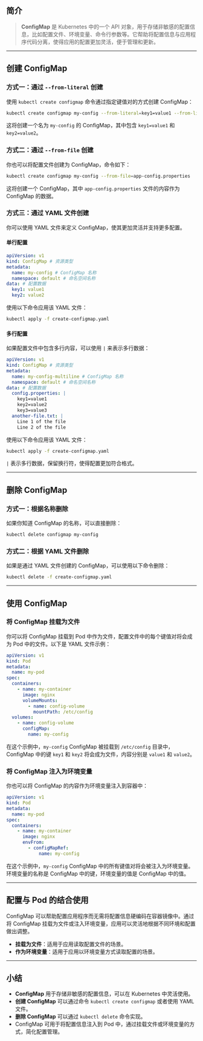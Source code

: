 ## 简介

> **ConfigMap** 是 Kubernetes 中的一个 API 对象，用于存储非敏感的配置信息，比如配置文件、环境变量、命令行参数等。它帮助将配置信息与应用程序代码分离，使得应用的配置更加灵活，便于管理和更新。

---

## 创建 ConfigMap

### 方式一：通过 `--from-literal` 创建

使用 `kubectl create configmap` 命令通过指定键值对的方式创建 ConfigMap：

```bash
kubectl create configmap my-config --from-literal=key1=value1 --from-literal=key2=value2
```

这将创建一个名为 `my-config` 的 ConfigMap，其中包含 `key1=value1` 和 `key2=value2`。

### 方式二：通过 `--from-file` 创建

你也可以将配置文件创建为 ConfigMap，命令如下：

```bash
kubectl create configmap my-config --from-file=app-config.properties
```

这将创建一个 ConfigMap，其中 `app-config.properties` 文件的内容作为 ConfigMap 的数据。

### 方式三：通过 YAML 文件创建

你可以使用 YAML 文件来定义 ConfigMap，使其更加灵活并支持更多配置。

#### 单行配置

```yaml
apiVersion: v1
kind: ConfigMap # 资源类型
metadata:
  name: my-config # ConfigMap 名称
  namespace: default # 命名空间名称
data: # 配置数据
  key1: value1
  key2: value2
```

使用以下命令应用该 YAML 文件：

```bash
kubectl apply -f create-configmap.yaml
```

#### 多行配置

如果配置文件中包含多行内容，可以使用 `|` 来表示多行数据：

```yaml
apiVersion: v1
kind: ConfigMap # 资源类型
metadata:
  name: my-config-multiline # ConfigMap 名称
  namespace: default # 命名空间名称
data: # 配置数据
  config.properties: |
    key1=value1
    key2=value2
    key3=value3
  another-file.txt: |
    Line 1 of the file
    Line 2 of the file
```

使用以下命令应用该 YAML 文件：

```bash
kubectl apply -f create-configmap.yaml
```

`|` 表示多行数据，保留换行符，使得配置更加符合格式。

---

## 删除 ConfigMap

### 方式一：根据名称删除

如果你知道 ConfigMap 的名称，可以直接删除：

```bash
kubectl delete configmap my-config
```

### 方式二：根据 YAML 文件删除

如果是通过 YAML 文件创建的 ConfigMap，可以使用以下命令删除：

```bash
kubectl delete -f create-configmap.yaml
```

---

## 使用 ConfigMap

### 将 ConfigMap 挂载为文件

你可以将 ConfigMap 挂载到 Pod 中作为文件，配置文件中的每个键值对将会成为 Pod 中的文件。以下是 YAML 文件示例：

```yaml
apiVersion: v1
kind: Pod
metadata:
  name: my-pod
spec:
  containers:
    - name: my-container
      image: nginx
      volumeMounts:
        - name: config-volume
          mountPath: /etc/config
  volumes:
    - name: config-volume
      configMap:
        name: my-config
```

在这个示例中，`my-config` ConfigMap 被挂载到 `/etc/config` 目录中，ConfigMap 中的键 `key1` 和 `key2` 将会成为文件，内容分别是 `value1` 和 `value2`。

### 将 ConfigMap 注入为环境变量

你也可以将 ConfigMap 的内容作为环境变量注入到容器中：

```yaml
apiVersion: v1
kind: Pod
metadata:
  name: my-pod
spec:
  containers:
    - name: my-container
      image: nginx
      envFrom:
        - configMapRef:
            name: my-config
```

在这个示例中，`my-config` ConfigMap 中的所有键值对将会被注入为环境变量。环境变量的名称是 ConfigMap 中的键，环境变量的值是 ConfigMap 中的值。

---

## 配置与 Pod 的结合使用

ConfigMap 可以帮助配置应用程序而无需将配置信息硬编码在容器镜像中。通过将 ConfigMap 挂载为文件或注入环境变量，应用可以灵活地根据不同环境和配置做出调整。

* **挂载为文件**：适用于应用读取配置文件的场景。
* **作为环境变量**：适用于应用以环境变量方式读取配置的场景。

---

## 小结

* **ConfigMap** 用于存储非敏感的配置信息，可以在 Kubernetes 中灵活使用。
* **创建 ConfigMap** 可以通过命令 `kubectl create configmap` 或者使用 YAML 文件。
* **删除 ConfigMap** 可以通过 `kubectl delete` 命令实现。
* ConfigMap 可用于将配置信息注入到 Pod 中，通过挂载文件或环境变量的方式，简化配置管理。

